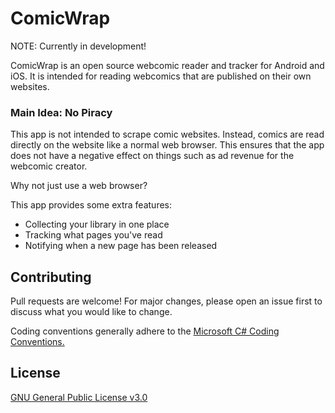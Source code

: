 # ComicWrap

NOTE: Currently in development!

ComicWrap is an open source webcomic reader and tracker for Android and iOS. It is intended for reading webcomics that are published on their own websites.

### Main Idea: No Piracy

This app is not intended to scrape comic websites. Instead, comics are read directly on the website like a normal web browser. This ensures that the app does not have a negative effect on things such as ad revenue for the webcomic creator.

Why not just use a web browser?

This app provides some extra features:
  - Collecting your library in one place
  - Tracking what pages you've read
  - Notifying when a new page has been released

## Contributing

Pull requests are welcome! For major changes, please open an issue first to discuss what you would like to change.

Coding conventions generally adhere to the [Microsoft C# Coding Conventions.](https://docs.microsoft.com/en-us/dotnet/csharp/programming-guide/inside-a-program/coding-conventions)

## License

[GNU General Public License v3.0](https://github.com/jackv24/ComicWrap/blob/master/LICENSE)
